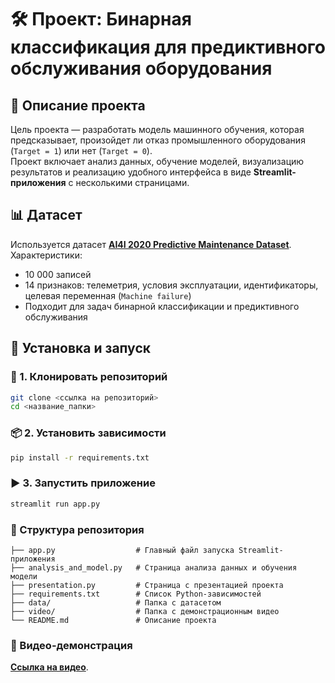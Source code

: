 # 🛠️ Проект: Бинарная классификация для предиктивного обслуживания оборудования

## 📌 Описание проекта
Цель проекта — разработать модель машинного обучения, которая предсказывает, произойдет ли отказ промышленного оборудования (`Target = 1`) или нет (`Target = 0`).  
Проект включает анализ данных, обучение моделей, визуализацию результатов и реализацию удобного интерфейса в виде **Streamlit-приложения** с несколькими страницами.

## 📊 Датасет
Используется датасет **[AI4I 2020 Predictive Maintenance Dataset](https://archive.ics.uci.edu/dataset/601/predictive+maintenance+data)**.  
Характеристики:
- 10 000 записей
- 14 признаков: телеметрия, условия эксплуатации, идентификаторы, целевая переменная (`Machine failure`)
- Подходит для задач бинарной классификации и предиктивного обслуживания

## 🚀 Установка и запуск

### 🔧 1. Клонировать репозиторий
```bash
git clone <ссылка на репозиторий>
cd <название_папки>
```
### 📦 2. Установить зависимости
```bash
pip install -r requirements.txt
```
### ▶️ 3. Запустить приложение
```bash
streamlit run app.py
```
### 📁 Структура репозитория
```
├── app.py                  # Главный файл запуска Streamlit-приложения
├── analysis_and_model.py   # Страница анализа данных и обучения модели
├── presentation.py         # Страница с презентацией проекта
├── requirements.txt        # Список Python-зависимостей
├── data/                   # Папка с датасетом
├── video/                  # Папка с демонстрационным видео
└── README.md               # Описание проекта
```
### 🎥 Видео-демонстрация
**[Ссылка на видео](video/demo.mp4)**.  


